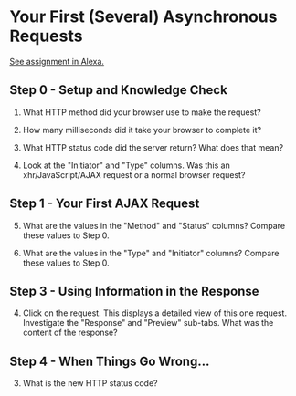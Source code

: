 # Your First (Several) Asynchronous Requests

[See assignment in Alexa.](https://alexa.bitmaker.co/cohorts/67/assignments/2055/latest)


Step 0 - Setup and Knowledge Check
----------------------------------------------------------------
1) What HTTP method did your browser use to make the request?
<!-- The brower used the "GET" method. -->

2) How many milliseconds did it take your browser to complete it?
<!-- The first request used 19.62 ms for queueing and 42.96 ms to complete, for a total time of 62.59 ms -->
<!-- The second request used 1.89 ms for queueing and 28.09 ms to complete, for a total time of  29.99 ms -->

3) What HTTP status code did the server return? What does that mean?
<!-- The HTTP status code that the server returned is 200, meaing that the request has succeeded. -->

4) Look at the "Initiator" and "Type" columns. Was this an xhr/JavaScript/AJAX request or a normal browser request?
<!-- Both requests are normal browser requests -->


Step 1 - Your First AJAX Request
----------------------------------------------------------------
5) What are the values in the "Method" and "Status" columns? Compare these values to Step 0.
<!-- Method is still 'GET' and status is still 200 -->

6) What are the values in the "Type" and "Initiator" columns? Compare these values to Step 0.
<!-- Type is now in 'xhr' and Initiator indicates 'jquery' -->


Step 3 - Using Information in the Response
----------------------------------------------------------------
4) Click on the request. This displays a detailed view of this one request. Investigate the "Response" and "Preview" sub-tabs. What was the content of the response?
<!-- The content of this response is "Wow what a ride! I came all the way from the server!" -->


Step 4 - When Things Go Wrong...
----------------------------------------------------------------
3) What is the new HTTP status code?
<!-- The new status code is 500, which stands for error with an unexpected condition -->
